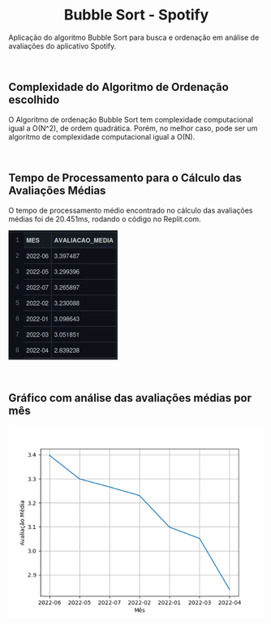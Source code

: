 <h1 align="center">Bubble Sort - Spotify</h1>

Aplicação do algoritmo Bubble Sort para busca e ordenação em análise de avaliações do aplicativo Spotify.

</br>

## Complexidade do Algoritmo de Ordenação escolhido

O Algoritmo de ordenação Bubble Sort tem complexidade computacional igual a O(N^2), de ordem quadrática. Porém, no melhor caso, pode ser um algoritmo de complexidade computacional igual a O(N).

</br>

## Tempo de Processamento para o Cálculo das Avaliações Médias

O tempo de processamento médio encontrado no cálculo das avaliações médias foi de 20.451ms, rodando o código no Replit.com.

<img src="images/tempo-processamento.png"></img>

</br>

## Gráfico com análise das avaliações médias por mês

<img src="images/graphic.png"></img>
